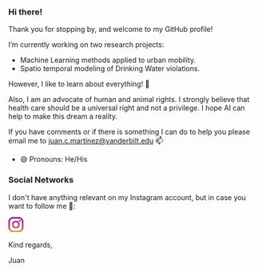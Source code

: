 ### Hi there!

Thank you for stopping by, and welcome to my GitHub profile!

I’m currently working on two research projects:
  - Machine Learning methods applied to urban mobility.
  - Spatio temporal modeling of Drinking Water violations.
  
However, I like to learn about everything! 🌱

Also, I am an advocate of human and animal rights. I strongly believe that health care should be a universal right and not a privilege. I hope AI can help to make this dream a reality.

If you have comments or if there is something I can do to help you please email me to juan.c.martinez@vanderbilt.edu  📫
 - 😄 Pronouns: He/His
 
### Social Networks

I don't have anything relevant on my Instagram account, but in case you want to follow me 🔭:

<a href="https://instagram.com/juan_mart_m"><img height="30" src="https://github.com/jcmartinmu/jcmartinmu/blob/main/icon/instagram.png?raw=true"></a>&nbsp;&nbsp;

Kind regards,

Juan
